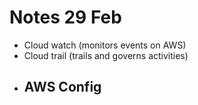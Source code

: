 # Notes 29 Feb

- Cloud watch (monitors events on AWS)
- Cloud trail (trails and governs activities)
- AWS Config
  -
